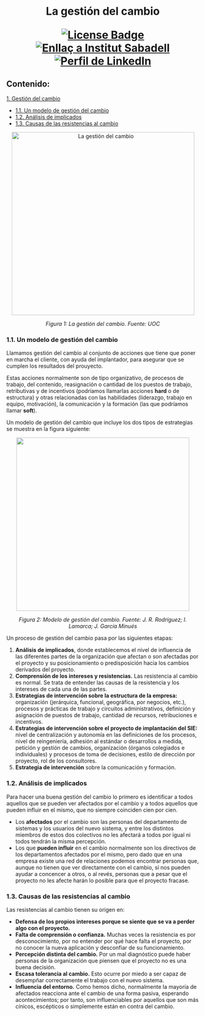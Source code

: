 <h1 align="center">La gestión del cambio
<div align="center">

<a href="https://github.com/victordomgs/Teoria-de-sistemas-i-computacion/blob/main/LICENSE"><img src="https://img.shields.io/github/license/abhisheknaiidu/awesome-github-profile-readme?color=2b9348" alt="License Badge"/></a>
<a href="https://agora.xtec.cat/ies-sabadell/"><img src="https://img.shields.io/badge/Institut%20Sabadell-Centre-%23FFD700" alt="Enllaç a Institut Sabadell"/></a>
<a href="https://www.linkedin.com/in/v%C3%ADctor-garc%C3%ADa-saiz-/"><img src="https://img.shields.io/badge/LinkedIn-Perfil-%230077B5" alt="Perfil de LinkedIn"/></a>
</a>



</div>

## Contenido:
[1. Gestión del cambio](#1-gestión-del-cambio)  
  - [1.1. Un modelo de gestión del cambio](#11-un-modelo-de-gestión-del-cambio)
  - [1.2. Análisis de implicados](#11-análisis-de-implicados)
  - [1.3. Causas de las resistencias al cambio](#11-causas-de-las-resistencias-al-cambio)


  <div style="text-align: center;">
    <img src="https://github.com/victordomgs/Teoria-de-sistemas-i-computacion/blob/main/images/Figura%201.%20La%20gesti%C3%B3n%20del%20cambio.png" alt="La gestión del cambio" width="477" height="auto"/>
    <p><em>Figura 1: La gestión del cambio. Fuente: UOC</em></p>
  </div>

### 1.1. Un modelo de gestión del cambio

Llamamos gestión del cambio al conjunto de acciones que tiene que poner en marcha el cliente, con ayuda del implantador, para asegurar que se cumplen los resultados del prouyecto. 

Estas acciones normalmente son de tipo organizativo, de procesos de trabajo, del contenido, reasignación o cantidad de los puestos de trabajo, retributivas y de incentivos (podríamos llamarlas acciones **hard** o de estructura) y otras relacionadas con las habilidades (liderazgo, trabajo en equipo, motivación), la comunicación y la formación (las que podríamos llamar **soft**).

Un modelo de gestión del cambio que incluye los dos tipos de estrategias se muestra en la figura siguiente: 

  <div style="text-align: center;">
    <img src="https://github.com/victordomgs/Teoria-de-sistemas-i-computacion/blob/main/images/Figura%202.%20La%20gesti%C3%B3n%20del%20cambio.png" width="452" height="auto"/>
    <p><em>Figura 2: Modelo de gestión del cambio. Fuente: J. R. Rodríguez; I. Lamarca; J. García Minués</em></p>
  </div>

Un proceso de gestión del cambio pasa por las siguientes etapas: 

1. **Análisis de implicados**, donde establecemos el nivel de influencia de las diferentes partes de la organización que afectan o son afectadas por el proyecto y su posicionamiento o predisposición hacia los cambios derivados del proyecto.
2. **Comprensión de los intereses y resistencias.** Las resistencia al cambio es normal. Se trata de entender las causas de la resistencia y los intereses de cada una de las partes.
3. **Estrategias de intervención sobre la estructura de la empresa:** organización (jerárquica, funcional, geográfica, por negocios, etc.), procesos y prácticas de trabajo y circuitos administrativos, definición y asignación de puestos de trabajo, cantidad de recursos, retribuciones e incentivos.
4. **Estrategias de intervención sobre el proyecto de implantación del SIE:** nivel de centralización y autonomía en las definiciones de los procesos, nivel de reingeniería, adhesión al estándar o desarrollos a medida, petición y gestión de cambios, organización (órganos colegiados e individuales) y procesos de toma de decisiones, estilo de dirección por proyecto, rol de los consultores.
5. **Estrategia de intervención** sobre la comunicación y formación.

### 1.2. Análisis de implicados
Para hacer una buena gestión del cambio lo primero es identificar a todos aquellos que se pueden ver afectados por el cambio y a todos aquellos que pueden influir en el mismo, que no siempre coinciden cien por cien. 

- Los **afectados** por el cambio son las personas del departamento de sistemas y los usuarios del nuevo sistema, y entre los distintos miembros de estos dos colectivos no les afectará a todos por igual ni todos tendrán la misma percepción.
- Los que **pueden influir** en el cambio normalmente son los directivos de los departamentos afectados por el mismo, pero dado que en una empresa existe una red de relaciones podemos encontrar personas que, aunque no tienen que ver directamente con el cambio, sí nos pueden ayudar a concencer a otros, o al revés, personas que a pesar que el proyecto no les afecte harán lo posible para que el proyecto fracase.

### 1.3. Causas de las resistencias al cambio

Las resistencias al cambio tienen su origen en: 
- **Defensa de los propios intereses porque se siente que se va a perder algo con el proyecto.**
- **Falta de comprensión o confianza.** Muchas veces la resistencia es por desconocimiento, por no entender por qué hace falta el proyecto, por no conocer la nueva aplicación y desconfiar de su funcionamiento.
- **Percepción distinta del cambio.** Por un mal diagnóstico puede haber personas de la organización que piensen que el proyecto no es una buena decisión.
- **Escasa tolerancia al cambio.** Esto ocurre por miedo a ser capaz de desempñar correctamente el trabajo con el nuevo sistema.
- **Influencia del entorno.** Como hemos dicho, normalmente la mayoría de afectados reacciona ante el cambio de una forma pasiva, esperando acontecimientos; por tanto, son influenciables por aquellos que son más cínicos, escépticos o simplemente están en contra del cambio.
